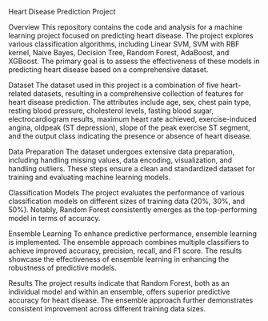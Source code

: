 Heart Disease Prediction Project

Overview
This repository contains the code and analysis for a machine learning project focused on predicting heart disease. The project explores various classification algorithms, including Linear SVM, SVM with RBF kernel, Naive Bayes, Decision Tree, Random Forest, AdaBoost, and XGBoost. The primary goal is to assess the effectiveness of these models in predicting heart disease based on a comprehensive dataset.

Dataset
The dataset used in this project is a combination of five heart-related datasets, resulting in a comprehensive collection of features for heart disease prediction. The attributes include age, sex, chest pain type, resting blood pressure, cholesterol levels, fasting blood sugar, electrocardiogram results, maximum heart rate achieved, exercise-induced angina, oldpeak (ST depression), slope of the peak exercise ST segment, and the output class indicating the presence or absence of heart disease.

Data Preparation
The dataset undergoes extensive data preparation, including handling missing values, data encoding, visualization, and handling outliers. These steps ensure a clean and standardized dataset for training and evaluating machine learning models.

Classification Models
The project evaluates the performance of various classification models on different sizes of training data (20%, 30%, and 50%). Notably, Random Forest consistently emerges as the top-performing model in terms of accuracy.

Ensemble Learning
To enhance predictive performance, ensemble learning is implemented. The ensemble approach combines multiple classifiers to achieve improved accuracy, precision, recall, and F1 score. The results showcase the effectiveness of ensemble learning in enhancing the robustness of predictive models.

Results
The project results indicate that Random Forest, both as an individual model and within an ensemble, offers superior predictive accuracy for heart disease. The ensemble approach further demonstrates consistent improvement across different training data sizes.

